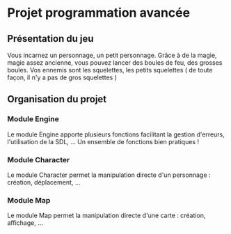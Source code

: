 # Projet programmation avancée

## Présentation du jeu
Vous incarnez un personnage, un petit personnage. Grâce à de la magie, magie assez ancienne, vous pouvez lancer des boules de feu, des grosses boules. Vos ennemis sont les squelettes, les petits squelettes ( de toute façon, il n'y a pas de gros squelettes )

## Organisation du projet
### Module Engine
Le module Engine apporte plusieurs fonctions facilitant la gestion d'erreurs, l'utilisation de la SDL, ... Un ensemble de fonctions bien pratiques !

### Module Character
Le module Character permet la manipulation directe d'un personnage : création, déplacement, ... 

### Module Map
Le module Map permet la manipulation directe d'une carte : création, affichage, ...
